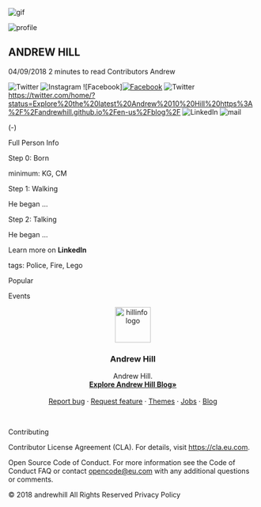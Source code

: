![gif](https://lh6.googleusercontent.com/pU9lVcl4u5psjO7tPQq691JIFzIVFaOcRZs8jLmUj4-FanrAHjLi2btOolI=w2400)

![profile](https://lh6.googleusercontent.com/kHWwIE27QeWjktW7_FN1keWmaO114hddAXo6LWj1bhiiISO6GbuO6eLZUrE=w50)
## ANDREW HILL

04/09/2018
2 minutes to read
Contributors
Andrew 

![Twitter](https://lh5.googleusercontent.com/a22yI-6dVlUoNbGd1_PYNa9lvKpaYWYD_AxYHaE5W7Ry1nnXi4L9ldV6qk8=w50)
![Instagram](https://lh5.googleusercontent.com/n777S_0bN5E_hMmetDXC2vgMCEe1Y-fE0-xmmxUIr2noRm_YjkHLwjYWv-I=w50) 
![Facebook]<a itemprop="sameAs" href="https://www.facebook.com/sharer.php?u=https%3A%2F%2Falexanderhill.github.io%2Fen-us%2FBlog%2F&amp" aria-label="Share on Facebook" target="_blank" class="x-hidden-focus"><picture><source type="image/svg+xml" srcset="https://wipwebprodcdnv2.blob.core.windows.net/wipmedia/wp-content/themes/ro-mwf/img/facebook-gray.svg"><img src="https://wipwebprodcdnv2.blob.core.windows.net/wipmedia/wp-content/themes/ro-mwf/img/facebook-gray.png" alt="Facebook"></picture></a>
![Twitter](https://lh5.googleusercontent.com/a22yI-6dVlUoNbGd1_PYNa9lvKpaYWYD_AxYHaE5W7Ry1nnXi4L9ldV6qk8=w50)https://twitter.com/home/?status=Explore%20the%20latest%20Andrew%2010%20Hill%20https%3A%2F%2Fandrewhill.github.io%2Fen-us%2Fblog%2F
![LinkedIn](https://lh5.googleusercontent.com/-bTfap3my7W4NXJgh20bQin-Q3W1PGUS-xuw5B3PuuRjoG5Ov8khzqiSfvs=w50)
![mail](https://lh6.googleusercontent.com/Qhi7XFcsQ_j4x8V_HaOdsyESNTDSYk5QaAxXGB4tzHGkV8hjBnW5ik63miQ=w50)


(-)

Full Person Info

Step 0: Born

minimum: KG, CM

Step 1: Walking

He began ...

Step 2: Talking

He began ...


Learn more on  **LinkedIn**

tags: Police, Fire, Lego

Popular

Events

<p align="center">
  <a href="https://andrewhill00001.github.io/">
    <img src="https://andrewhill00001.github.io/assets/hillinfo.jpg" alt="hillinfo logo" width=72 height=72>
  </a>

  <h3 align="center">Andrew Hill</h3>

  <p align="center">
    Andrew Hill.
    <br>
    <a href="https://andrewhill00001.github.io/Blog"><strong>Explore Andrew Hill Blog»</strong></a>
    <br>
    <br>
    <a href="https://andrewhill00001.github.io/Bug">Report bug</a>
    ·
    <a href="https://andrewhill00001.github.io/Features">Request feature</a>
    ·
    <a href="andrewhill00001.github.io/Themes">Themes</a>
    ·
    <a href="andrewhill00001.github.io/Jobs">Jobs</a>
    ·
    <a href="andrewhill00001.github.io/Blog">Blog</a>
  </p>
</p>

<br>

Contributing

Contributor License Agreement (CLA). For details, visit https://cla.eu.com.

Open Source Code of Conduct. For more information see the Code of Conduct FAQ or contact opencode@eu.com with any additional questions or comments.

© 2018 andrewhill  All Rights Reserved  Privacy Policy
